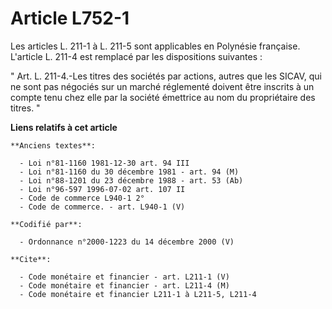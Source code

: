 # Article L752-1

Les articles L. 211-1 à L. 211-5 sont applicables en Polynésie française. L'article L. 211-4 est remplacé par les
dispositions suivantes : 

" Art. L. 211-4.-Les titres des sociétés par actions, autres que les SICAV, qui ne sont pas négociés sur un marché réglementé
doivent être inscrits à un compte tenu chez elle par la société émettrice au nom du propriétaire des titres. "

**Liens relatifs à cet article**

	**Anciens textes**:

	  - Loi n°81-1160 1981-12-30 art. 94 III
	  - Loi n°81-1160 du 30 décembre 1981 - art. 94 (M)
	  - Loi n°88-1201 du 23 décembre 1988 - art. 53 (Ab)
	  - Loi n°96-597 1996-07-02 art. 107 II
	  - Code de commerce L940-1 2°
	  - Code de commerce. - art. L940-1 (V)

	**Codifié par**:

	  - Ordonnance n°2000-1223 du 14 décembre 2000 (V)

	**Cite**:

	  - Code monétaire et financier - art. L211-1 (V)
	  - Code monétaire et financier - art. L211-4 (M)
	  - Code monétaire et financier L211-1 à L211-5, L211-4
